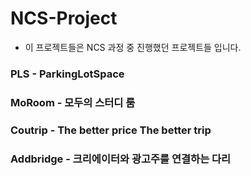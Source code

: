 # NCS-Project

- 이 프로젝트들은 NCS 과정 중 진행했던 프로젝트들 입니다.

### PLS - ParkingLotSpace

### MoRoom - 모두의 스터디 룸

### Coutrip - The better price The better trip

### Addbridge - 크리에이터와 광고주를 연결하는 다리


